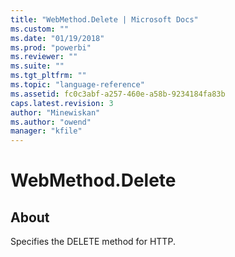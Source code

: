 ```yaml
---
title: "WebMethod.Delete | Microsoft Docs"
ms.custom: ""
ms.date: "01/19/2018"
ms.prod: "powerbi"
ms.reviewer: ""
ms.suite: ""
ms.tgt_pltfrm: ""
ms.topic: "language-reference"
ms.assetid: fc0c3abf-a257-460e-a58b-9234184fa83b
caps.latest.revision: 3
author: "Minewiskan"
ms.author: "owend"
manager: "kfile"
---
```

# WebMethod.Delete
## About  
Specifies the DELETE method for HTTP.  
